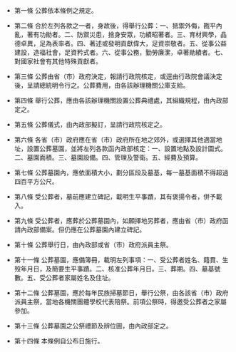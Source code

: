 * 第一條 公葬依本條例之規定。

* 第二條 合於左列各款之一者，身故後，得舉行公葬：一、抵禦外侮，戡平內亂，著有功勛者。二、防禦災患，捨身安眾，功績昭著者。三、育材興學，品德卓異，足為表率者。四、著述或發明貢獻偉大，足資崇敬者。五、從事公益建設，造福社會，足資矜式者。六、從事公務，勤勞廉潔，卓著勛績者。七、對國家社會有其他特殊貢獻者。

* 第三條 公葬由省（市）政府決定，報請行政院核定，或逕由行政院會議決定後，呈請總統明令行之。公葬費用，由各該辦理機關公庫支給。

* 第四條 舉行公葬，應由各該辦理機關設置公葬典禮處，其組織規程，由內政部定之。

* 第五條 公葬儀式，由內政部擬訂，呈請行政院核定之。

* 第六條 各省（市）政府應在省（市）政府所在地之郊外，或選擇其他適當地址，設置公葬墓園，並將左列各款函內政部核定：一、設置地點及設計圖式。二、墓園面積。三、墓園設備。四、管理及警衛。五、經費及預算。

* 第七條 公葬墓園內，應依面積大小，劃分區段及墓基，每一墓基面積不得超過四百平方公尺。

* 第八條 受公葬者，墓前應建立碑記，載明生平事蹟，其有褒揚令者，併予載入。

* 第九條 受公葬者，應葬於公葬墓園內，如願擇地另葬者，應由省（市）政府函請內政部備案。但仍應在公葬墓園內建立碑記。

* 第十條 公葬舉行日，由內政部或省（市）政府派員主祭。

* 第十一條 公葬墓園，應備簿冊，載明左列事項：一、受公葬者姓名、籍貫、生歿年月日，及簡要生平事蹟。二、核准公葬年月日。三、葬期。四、墓基號數。五、受公葬者家屬姓名及住址。

* 第十二條 公葬墓園，應於每年民族掃墓節日，舉行公祭，由各該省（市）政府派員主祭，當地各機關團體學校代表陪祭。前項公祭時，得邀受公葬者之家屬參加。

* 第十三條 公葬墓園之公祭禮節及辨位圖，由內政部定之。

* 第十四條 本條例自公布日施行。

